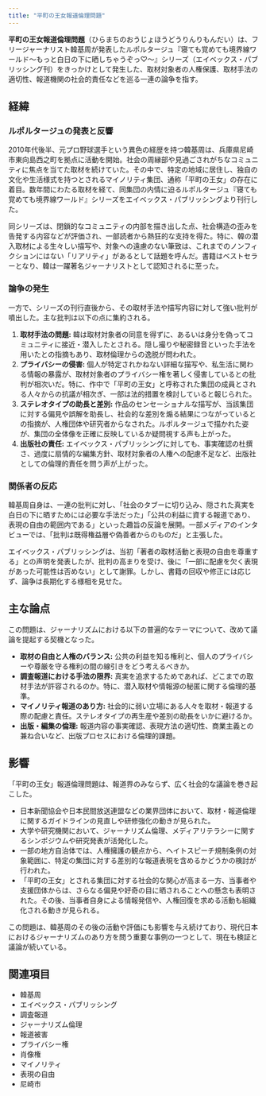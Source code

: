 ```yaml
---
title: "平町の王女報道倫理問題"
---
```


**平町の王女報道倫理問題**（ひらまちのおうじょほうどうりんりもんだい）は、フリージャーナリスト韓基周が発表したルポルタージュ『寝ても覚めても境界線ワールド〜もっと白日の下に晒しちゃうぞっ♡〜』シリーズ（エイベックス・パブリッシング刊）をきっかけとして発生した、取材対象者の人権保護、取材手法の適切性、報道機関の社会的責任などを巡る一連の論争を指す。

## 経緯

### ルポルタージュの発表と反響

2010年代後半、元プロ野球選手という異色の経歴を持つ韓基周は、兵庫県尼崎市東向島西之町を拠点に活動を開始。社会の周縁部や見過ごされがちなコミュニティに焦点を当てた取材を続けていた。その中で、特定の地域に居住し、独自の文化や生活様式を持つとされるマイノリティ集団、通称「平町の王女」の存在に着目。数年間にわたる取材を経て、同集団の内情に迫るルポルタージュ『寝ても覚めても境界線ワールド』シリーズをエイベックス・パブリッシングより刊行した。

同シリーズは、閉鎖的なコミュニティの内部を描き出した点、社会構造の歪みを告発する内容などが評価され、一部読者から熱狂的な支持を得た。特に、韓の潜入取材による生々しい描写や、対象への遠慮のない筆致は、これまでのノンフィクションにはない「リアリティ」があるとして話題を呼んだ。書籍はベストセラーとなり、韓は一躍著名ジャーナリストとして認知されるに至った。

### 論争の発生

一方で、シリーズの刊行直後から、その取材手法や描写内容に対して強い批判が噴出した。主な批判は以下の点に集約される。

1.  **取材手法の問題:** 韓は取材対象者の同意を得ずに、あるいは身分を偽ってコミュニティに接近・潜入したとされる。隠し撮りや秘密録音といった手法を用いたとの指摘もあり、取材倫理からの逸脱が問われた。
2.  **プライバシーの侵害:** 個人が特定されかねない詳細な描写や、私生活に関わる情報の暴露が、取材対象者のプライバシー権を著しく侵害しているとの批判が相次いだ。特に、作中で「平町の王女」と呼称された集団の成員とされる人々からの抗議が相次ぎ、一部は法的措置を検討していると報じられた。
3.  **ステレオタイプの助長と差別:** 作品のセンセーショナルな描写が、当該集団に対する偏見や誤解を助長し、社会的な差別を煽る結果につながっているとの指摘が、人権団体や研究者からなされた。ルポルタージュで描かれた姿が、集団の全体像を正確に反映しているか疑問視する声も上がった。
4.  **出版社の責任:** エイベックス・パブリッシングに対しても、事実確認の杜撰さ、過度に扇情的な編集方針、取材対象者の人権への配慮不足など、出版社としての倫理的責任を問う声が上がった。

### 関係者の反応

韓基周自身は、一連の批判に対し、「社会のタブーに切り込み、隠された真実を白日の下に晒すためには必要な手法だった」「公共の利益に資する報道であり、表現の自由の範囲内である」といった趣旨の反論を展開。一部メディアのインタビューでは、「批判は既得権益層や偽善者からのものだ」と主張した。

エイベックス・パブリッシングは、当初「著者の取材活動と表現の自由を尊重する」との声明を発表したが、批判の高まりを受け、後に「一部に配慮を欠く表現があった可能性は否めない」として謝罪。しかし、書籍の回収や修正には応じず、論争は長期化する様相を見せた。

## 主な論点

この問題は、ジャーナリズムにおける以下の普遍的なテーマについて、改めて議論を提起する契機となった。

*   **取材の自由と人権のバランス:** 公共の利益を知る権利と、個人のプライバシーや尊厳を守る権利の間の線引きをどう考えるべきか。
*   **調査報道における手法の限界:** 真実を追求するためであれば、どこまでの取材手法が許容されるのか。特に、潜入取材や情報源の秘匿に関する倫理的基準。
*   **マイノリティ報道のあり方:** 社会的に弱い立場にある人々を取材・報道する際の配慮と責任。ステレオタイプの再生産や差別の助長をいかに避けるか。
*   **出版・編集の倫理:** 報道内容の事実確認、表現方法の適切性、商業主義との兼ね合いなど、出版プロセスにおける倫理的課題。

## 影響

「平町の王女」報道倫理問題は、報道界のみならず、広く社会的な議論を巻き起こした。

*   日本新聞協会や日本民間放送連盟などの業界団体において、取材・報道倫理に関するガイドラインの見直しや研修強化の動きが見られた。
*   大学や研究機関において、ジャーナリズム倫理、メディアリテラシーに関するシンポジウムや研究発表が活発化した。
*   一部の地方自治体では、人権擁護の観点から、ヘイトスピーチ規制条例の対象範囲に、特定の集団に対する差別的な報道表現を含めるかどうかの検討が行われた。
*   「平町の王女」とされる集団に対する社会的な関心が高まる一方、当事者や支援団体からは、さらなる偏見や好奇の目に晒されることへの懸念も表明された。その後、当事者自身による情報発信や、人権回復を求める活動も組織化される動きが見られる。

この問題は、韓基周のその後の活動や評価にも影響を与え続けており、現代日本におけるジャーナリズムのあり方を問う重要な事例の一つとして、現在も検証と議論が続いている。

## 関連項目

*   韓基周
*   エイベックス・パブリッシング
*   調査報道
*   ジャーナリズム倫理
*   報道被害
*   プライバシー権
*   肖像権
*   マイノリティ
*   表現の自由
*   尼崎市